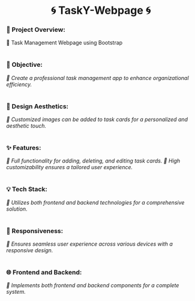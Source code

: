 <h1 align="center">🌀 TaskY-Webpage 🌀</h1>

<h3>🚀 Project Overview:</h3>
  🌸 Task Management Webpage using Bootstrap
<br>
<br>
<h3>🎯 Objective:</h3>
  <i>🌸 Create a professional task management app to enhance organizational efficiency.</i>

<br>
<br>

<h3>🎨 Design Aesthetics:</h3>
  <i>🌸 Customized images can be added to task cards for a personalized and aesthetic touch.</i>

<br>
<br>

<h3>✨ Features:</h3>
  <i>🌸 Full functionality for adding, deleting, and editing task cards.</i>
  <i>🌸 High customizability ensures a tailored user experience.</i>

<br>
<br>

<h3>💡 Tech Stack:</h3>
  <i>🌸 Utilizes both frontend and backend technologies for a comprehensive solution.</i>

<br>
<br>

<h3>📱 Responsiveness:</h3> 
  <i>🌸 Ensures seamless user experience across various devices with a responsive design.</i>

<br>
<br>

<h3>🌐 Frontend and Backend:</h3>
  <i>🌸 Implements both frontend and backend components for a complete system.</i>
